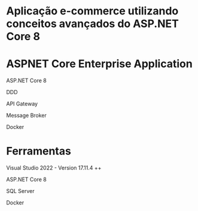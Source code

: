 # Aplicação e-commerce utilizando conceitos avançados do ASP.NET Core 8 

# ASPNET Core Enterprise Application
ASP.NET Core 8 

DDD 

API Gateway 

Message Broker 

Docker

# Ferramentas
Visual Studio 2022 - Version 17.11.4 ++

ASP.NET Core 8

SQL Server

Docker
